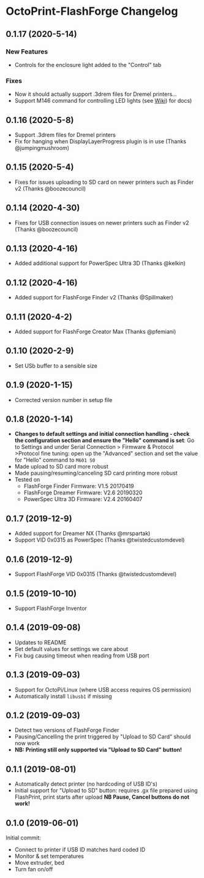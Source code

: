 # OctoPrint-FlashForge Changelog

## 0.1.17 (2020-5-14)
### New Features
* Controls for the enclosure light added to the "Control" tab
### Fixes
* Now it should actually support .3drem files for Dremel printers...
* Support M146 command for controlling LED lights (see [Wiki](https://github.com/Mrnt/OctoPrint-FlashForge/wiki/G-Code-Dictionary#m146---control-enclosure-lights)) for docs)

## 0.1.16 (2020-5-8)
* Support .3drem files for Dremel printers
* Fix for hanging when DisplayLayerProgress plugin is in use (Thanks @jumpingmushroom)

## 0.1.15 (2020-5-4)
* Fixes for issues uploading to SD card on newer printers such as Finder v2 (Thanks @boozecouncil)

## 0.1.14 (2020-4-30)
* Fixes for USB connection issues on newer printers such as Finder v2 (Thanks @boozecouncil)

## 0.1.13 (2020-4-16)
* Added additional support for PowerSpec Ultra 3D (Thanks @kelkin)

## 0.1.12 (2020-4-16)
* Added support for FlashForge Finder v2 (Thanks @Spillmaker)

## 0.1.11 (2020-4-2)
* Added support for FlashForge Creator Max (Thanks @pfemiani)

## 0.1.10 (2020-2-9)
* Set USb buffer to a sensible size

## 0.1.9 (2020-1-15)
* Corrected version number in setup file

## 0.1.8 (2020-1-14)
* **Changes to default settings and initial connection handling -
check the configuration section and ensure the "Hello" command is set**: Go to Settings and under Serial Connection > Firmware & Protocol >Protocol fine tuning: open up the "Advanced" section and set the value for "Hello" command to `M601 S0`
* Made upload to SD card more robust
* Made pausing/resuming/canceling SD card printing more robust
* Tested on
  * FlashForge Finder Firmware: V1.5 20170419
  * FlashForge Dreamer Firmware: V2.6 20190320
  * PowerSpec Ultra 3D Firmware: V2.4 20160407

## 0.1.7 (2019-12-9)
* Added support for Dreamer NX (Thanks @mrspartak)
* Support VID 0x0315 as PowerSpec (Thanks @twistedcustomdevel)

## 0.1.6 (2019-12-9)
* Support FlashForge VID 0x0315 (Thanks @twistedcustomdevel)

## 0.1.5 (2019-10-10)
* Support FlashForge Inventor

## 0.1.4 (2019-09-08)
* Updates to README
* Set default values for settings we care about
* Fix bug causing timeout when reading from USB port

## 0.1.3 (2019-09-03)

* Support for OctoPi/Linux (where USB access requires OS permission)
* Automatically install `libusb1` if missing

## 0.1.2 (2019-09-03)

* Detect two versions of FlashForge Finder
* Pausing/Cancelling the print triggered by "Upload to SD Card" should now work
* **NB: Printing still only supported via "Upload to SD Card" button!**

## 0.1.1 (2019-08-01)

* Automatically detect printer (no hardcoding of USB ID's)
* Initial support for "Upload to SD" button: requires .gx file prepared using FlashPrint, print starts after upload **NB Pause, Cancel buttons do not work!**

## 0.1.0 (2019-06-01)

Initial commit:

* Connect to printer if USB ID matches hard coded ID
* Monitor & set temperatures
* Move extruder, bed
* Turn fan on/off
